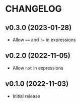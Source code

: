 # CHANGELOG

## v0.3.0 (2023-01-28)

  * Allow `==` and `!=` in expressions

## v0.2.0 (2022-11-05)

  * Allow `not` in expressions

## v0.1.0 (2022-11-03)

  * Initial release
